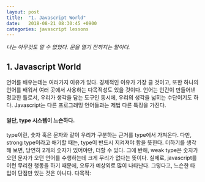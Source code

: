 ```yaml
---
layout: post
title:  "1. Javascript World"
date:   2018-08-21 08:30:45 +0900
categories: javascript lessons
---
```


*나는 아무것도 알 수 없었다. 문을 열기 전까지는 말이다.*

## 1. Javascript World

언어를 배우는데는 여러가지 이유가 있다. 경제적인 이유가 가장 클 것이고, 또한 하나의 언어를 배워서 여러 곳에서 사용하는 다목적성도 있을 것이다. 언어는 인간이 만들어낸 정교한 틀로서, 우리가 생각을 담는 도구인 동시에, 우리의 생각을 넓히는 수단이기도 하다. Javascript는 다른 프로그래밍 언어들과는 제법 다른 특징을 가진다. 

#### 일단, type 시스템이 느슨하다. 

type이란, 숫자 혹은 문자와 같이 우리가 구분하는 근거를 type에서 가져온다. 다만, strong type이라고 애기할 때는, type이 반드시 지켜져야 함을 뜻한다. 더하기를 생각해 보면, 당연히 2개의 숫자가 있어야만, 더할 수 있다. 그에 반해, weak type은 숫자가 오던 문자가 오던 언어를 수행하는데 크게 무리가 없다는 뜻이다. 실제로, javascript를 이런 무리한 행동을 하기 때문에, 오류가 예상외로 많이 나타난다. 
그렇다고, 느슨한 타입이 단점만 있는 것은 아니다. 다목적:

####

